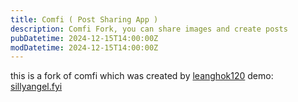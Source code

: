 ```yaml
---
title: Comfi ( Post Sharing App )
description: Comfi Fork, you can share images and create posts
pubDatetime: 2024-12-15T14:00:00Z
modDatetime: 2024-12-15T14:00:00Z
---
```


this is a fork of comfi which was created by [leanghok120](https://github.com/leanghok120)
demo: [sillyangel.fyi](https://sillyangel.fyi)